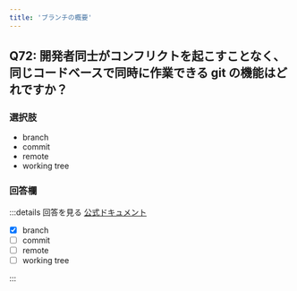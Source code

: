 ```yaml
---
title: 'ブランチの概要'
---
```


## Q72: 開発者同士がコンフリクトを起こすことなく、同じコードベースで同時に作業できる git の機能はどれですか？

### 選択肢

- branch
- commit
- remote
- working tree

### 回答欄

:::details 回答を見る
[公式ドキュメント](https://docs.github.com/ja/pull-requests/collaborating-with-pull-requests/proposing-changes-to-your-work-with-pull-requests/about-branches)

- [x] branch
- [ ] commit
- [ ] remote
- [ ] working tree

:::
